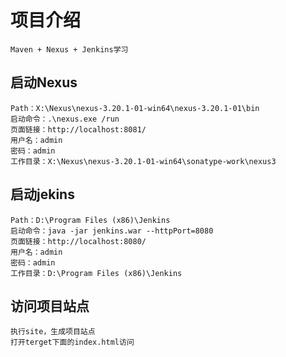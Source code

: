 # 项目介绍

```text
Maven + Nexus + Jenkins学习
```

## 启动Nexus
```text
Path：X:\Nexus\nexus-3.20.1-01-win64\nexus-3.20.1-01\bin
启动命令：.\nexus.exe /run
页面链接：http://localhost:8081/
用户名：admin
密码：admin
工作目录：X:\Nexus\nexus-3.20.1-01-win64\sonatype-work\nexus3
```

## 启动jekins
```text
Path：D:\Program Files (x86)\Jenkins
启动命令：java -jar jenkins.war --httpPort=8080
页面链接：http://localhost:8080/
用户名：admin
密码：admin
工作目录：D:\Program Files (x86)\Jenkins
```

## 访问项目站点
```text
执行site，生成项目站点
打开terget下面的index.html访问
```